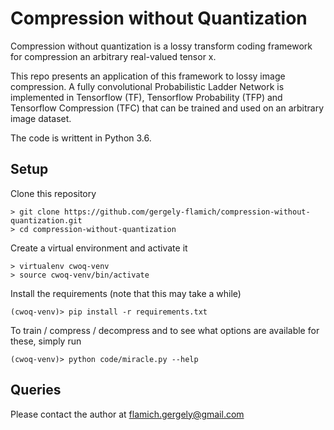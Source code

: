 # Compression without Quantization

Compression without quantization is a lossy transform coding framework for compression an arbitrary real-valued tensor x.

This repo presents an application of this framework to lossy image compression. A fully convolutional Probabilistic Ladder Network is implemented in Tensorflow (TF), Tensorflow Probability (TFP) and Tensorflow Compression (TFC) that can be trained and used on an arbitrary image dataset.

The code is writtent in Python 3.6.

## Setup

Clone this repository
```
> git clone https://github.com/gergely-flamich/compression-without-quantization.git
> cd compression-without-quantization
```

Create a virtual environment and activate it
```
> virtualenv cwoq-venv
> source cwoq-venv/bin/activate
```

Install the requirements (note that this may take a while)
```
(cwoq-venv)> pip install -r requirements.txt
```

To train / compress / decompress and to see what options are available for these, simply run
```
(cwoq-venv)> python code/miracle.py --help
```

## Queries

Please contact the author at flamich.gergely@gmail.com